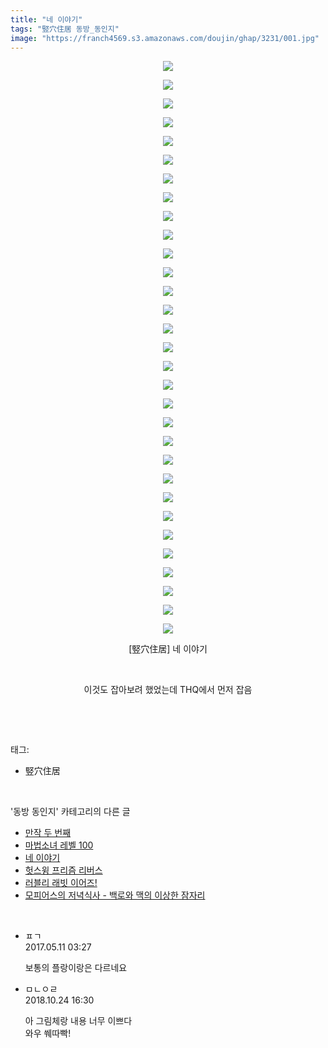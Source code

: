 ```yaml
---
title: "네 이야기"
tags: "竪穴住居 동방_동인지"
image: "https://franch4569.s3.amazonaws.com/doujin/ghap/3231/001.jpg"
---
```

<div class="article">
<p style="text-align: center; clear: none; float: none;"><img src="{{ site.imgserver2 }}/ghap/3231/001.jpg"/></p>
<p style="text-align: center; clear: none; float: none;"><img src="{{ site.imgserver2 }}/ghap/3231/002.jpg"/></p>
<p style="text-align: center; clear: none; float: none;"><img src="{{ site.imgserver2 }}/ghap/3231/003.jpg"/></p>
<p style="text-align: center; clear: none; float: none;"><img src="{{ site.imgserver2 }}/ghap/3231/004.jpg"/></p>
<p style="text-align: center; clear: none; float: none;"><img src="{{ site.imgserver2 }}/ghap/3231/005.jpg"/></p>
<p style="text-align: center; clear: none; float: none;"><img src="{{ site.imgserver2 }}/ghap/3231/006.jpg"/></p>
<p style="text-align: center; clear: none; float: none;"><img src="{{ site.imgserver2 }}/ghap/3231/007.jpg"/></p>
<p style="text-align: center; clear: none; float: none;"><img src="{{ site.imgserver2 }}/ghap/3231/008.jpg"/></p>
<p style="text-align: center; clear: none; float: none;"><img src="{{ site.imgserver2 }}/ghap/3231/009.jpg"/></p>
<p style="text-align: center; clear: none; float: none;"><img src="{{ site.imgserver2 }}/ghap/3231/010.jpg"/></p>
<p style="text-align: center; clear: none; float: none;"><img src="{{ site.imgserver2 }}/ghap/3231/011.jpg"/></p>
<p style="text-align: center; clear: none; float: none;"><img src="{{ site.imgserver2 }}/ghap/3231/012.jpg"/></p>
<p style="text-align: center; clear: none; float: none;"><img src="{{ site.imgserver2 }}/ghap/3231/013.jpg"/></p>
<p style="text-align: center; clear: none; float: none;"><img src="{{ site.imgserver2 }}/ghap/3231/014.jpg"/></p>
<p style="text-align: center; clear: none; float: none;"><img src="{{ site.imgserver2 }}/ghap/3231/015.jpg"/></p>
<p style="text-align: center; clear: none; float: none;"><img src="{{ site.imgserver2 }}/ghap/3231/016.jpg"/></p>
<p style="text-align: center; clear: none; float: none;"><img src="{{ site.imgserver2 }}/ghap/3231/017.jpg"/></p>
<p style="text-align: center; clear: none; float: none;"><img src="{{ site.imgserver2 }}/ghap/3231/018.jpg"/></p>
<p style="text-align: center; clear: none; float: none;"><img src="{{ site.imgserver2 }}/ghap/3231/019.jpg"/></p>
<p style="text-align: center; clear: none; float: none;"><img src="{{ site.imgserver2 }}/ghap/3231/020.jpg"/></p>
<p style="text-align: center; clear: none; float: none;"><img src="{{ site.imgserver2 }}/ghap/3231/021.jpg"/></p>
<p style="text-align: center; clear: none; float: none;"><img src="{{ site.imgserver2 }}/ghap/3231/022.jpg"/></p>
<p style="text-align: center; clear: none; float: none;"><img src="{{ site.imgserver2 }}/ghap/3231/023.jpg"/></p>
<p style="text-align: center; clear: none; float: none;"><img src="{{ site.imgserver2 }}/ghap/3231/024.jpg"/></p>
<p style="text-align: center; clear: none; float: none;"><img src="{{ site.imgserver2 }}/ghap/3231/025.jpg"/></p>
<p style="text-align: center; clear: none; float: none;"><img src="{{ site.imgserver2 }}/ghap/3231/026.jpg"/></p>
<p style="text-align: center; clear: none; float: none;"><img src="{{ site.imgserver2 }}/ghap/3231/027.jpg"/></p>
<p style="text-align: center; clear: none; float: none;"><img src="{{ site.imgserver2 }}/ghap/3231/028.jpg"/></p>
<p style="text-align: center; clear: none; float: none;"><img src="{{ site.imgserver2 }}/ghap/3231/029.jpg"/></p>
<p style="text-align: center; clear: none; float: none;"><img src="{{ site.imgserver2 }}/ghap/3231/030.jpg"/></p>
<p style="text-align: center; clear: none; float: none;"><img src="{{ site.imgserver2 }}/ghap/3231/031.jpg"/></p>
<p style="text-align: center; clear: none; float: none;">[竪穴住居] 네 이야기</p>
<p style="text-align: center; clear: none; float: none;"><br/></p>
<p style="text-align: center; clear: none; float: none;">이것도 잡아보려 했었는데 THQ에서 먼저 잡음</p>
<p><br/></p>
</div><br/>
<div class="tagTrail">
<p>태그: </p>
<ul>
<li>竪穴住居</li>
</ul>
</div><br/>
<div class="another">
<p>'동방 동인지' 카테고리의 다른 글</p>
<ul>
<li><a href="/ghap_3235">만작 두 번째</a></li>
<li><a href="/ghap_3234">마법소녀 레벨 100</a></li>
<li><a href="/ghap_3231">네 이야기</a></li>
<li><a href="/ghap_3230">헛스윙 프리즘 리버스</a></li>
<li><a href="/ghap_3229">러블리 래빗 이어즈!</a></li>
<li><a href="/ghap_3228">모피어스의 저녁식사 - 백로와 맥의 이상한 잠자리</a></li>
</ul>
</div><br/>
<div class="cb_module cb_fluid">
<div class="cb_wrt cb_profile">
<div class="comment">
<ul>
<li class="cb_thumb_off" id="comment14986086">
<div class="cb_comment_area">
<div class="cb_info_area">
<div class="cb_section">
<span class="cb_nick_name">ㅍㄱ</span>
</div>
<div class="cb_section">
<span class="cb_date">2017.05.11 03:27 </span>
</div>
</div>
<div class="cb_dsc_comment">
<p class="cb_dsc">
											보통의 플랑이랑은 다르네요
										</p>
</div>
</div></li>
<li class="cb_thumb_off" id="comment15361407">
<div class="cb_comment_area">
<div class="cb_info_area">
<div class="cb_section">
<span class="cb_nick_name">ㅁㄴㅇㄹ</span>
</div>
<div class="cb_section">
<span class="cb_date">2018.10.24 16:30 </span>
</div>
</div>
<div class="cb_dsc_comment">
<p class="cb_dsc">
											아 그림체랑 내용 너무 이쁘다<br/>
와우 쒜따빡!
										</p>
</div>
</div></li>
</ul>
</div>
</div><!-- commentList close -->
</div><br/>
